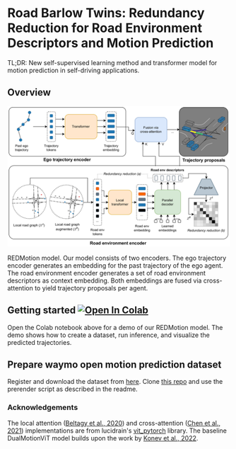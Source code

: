 # Road Barlow Twins: Redundancy Reduction for Road Environment Descriptors and Motion Prediction
TL;DR: New self-supervised learning method and transformer model for motion prediction in self-driving applications.

## Overview
![Model architecture](red-motion-model.png "Model architecture")

REDMotion model. Our model consists of two encoders. The ego trajectory encoder generates an embedding for the past trajectory of the ego agent. The road environment encoder generates a set of road environment descriptors as context embedding. Both embeddings are fused via cross-attention to yield trajectory proposals per agent.

## Getting started  [![Open In Colab](https://colab.research.google.com/assets/colab-badge.svg)](https://colab.research.google.com/drive/1vC5lqRVicGsmx8bkSlxrH4Tm9cTUr4e9?usp=sharing)

Open the Colab notebook above for a demo of our REDMotion model. The demo shows how to create a dataset, run inference, and visualize the predicted trajectories.

## Prepare waymo open motion prediction dataset
Register and download the dataset from [here](https://waymo.com/open).
Clone [this repo](https://github.com/kbrodt/waymo-motion-prediction-2021) and use the prerender script as described in the readme.

### Acknowledgements
The local attention ([Beltagy et al., 2020](https://arxiv.org/abs/2004.05150)) and cross-attention ([Chen et al., 2021](https://arxiv.org/abs/2103.14899)) implementations are from lucidrain's [vit_pytorch](https://github.com/lucidrains/vit-pytorch) library.
The baseline DualMotionViT model builds upon the work by [Konev et al., 2022](https://arxiv.org/abs/2206.02163).

